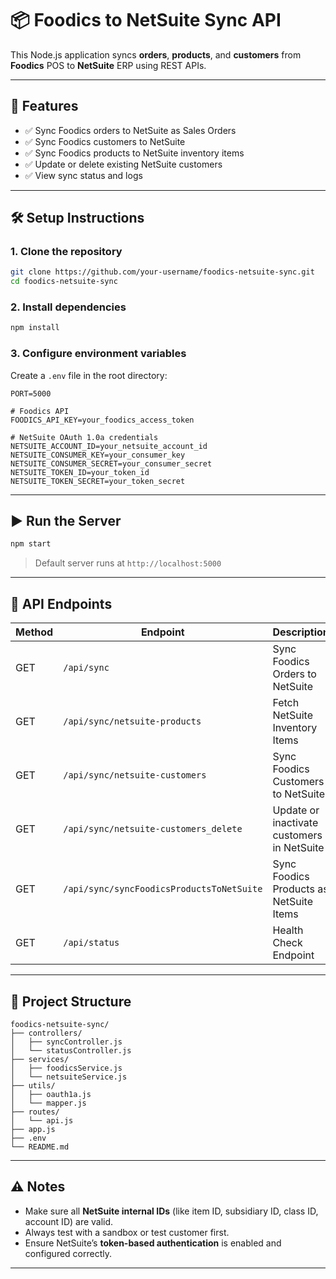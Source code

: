 # 📦 Foodics to NetSuite Sync API

This Node.js application syncs **orders**, **products**, and **customers** from **Foodics** POS to **NetSuite** ERP using REST APIs.

---

## 🚀 Features

* ✅ Sync Foodics orders to NetSuite as Sales Orders
* ✅ Sync Foodics customers to NetSuite
* ✅ Sync Foodics products to NetSuite inventory items
* ✅ Update or delete existing NetSuite customers
* ✅ View sync status and logs

---

## 🛠️ Setup Instructions

### 1. Clone the repository

```bash
git clone https://github.com/your-username/foodics-netsuite-sync.git
cd foodics-netsuite-sync
```

### 2. Install dependencies

```bash
npm install
```

### 3. Configure environment variables

Create a `.env` file in the root directory:

```env
PORT=5000

# Foodics API
FOODICS_API_KEY=your_foodics_access_token

# NetSuite OAuth 1.0a credentials
NETSUITE_ACCOUNT_ID=your_netsuite_account_id
NETSUITE_CONSUMER_KEY=your_consumer_key
NETSUITE_CONSUMER_SECRET=your_consumer_secret
NETSUITE_TOKEN_ID=your_token_id
NETSUITE_TOKEN_SECRET=your_token_secret
```

---

## ▶️ Run the Server

```bash
npm start
```

> Default server runs at `http://localhost:5000`

---

## 📡 API Endpoints

| Method | Endpoint                                  | Description                                |
| ------ | ----------------------------------------- | ------------------------------------------ |
| GET    | `/api/sync`                               | Sync Foodics Orders to NetSuite            |
| GET    | `/api/sync/netsuite-products`             | Fetch NetSuite Inventory Items             |
| GET    | `/api/sync/netsuite-customers`            | Sync Foodics Customers to NetSuite         |
| GET    | `/api/sync/netsuite-customers_delete`     | Update or inactivate customers in NetSuite |
| GET    | `/api/sync/syncFoodicsProductsToNetSuite` | Sync Foodics Products as NetSuite Items    |
| GET    | `/api/status`                             | Health Check Endpoint                      |

---

## 📁 Project Structure

```
foodics-netsuite-sync/
├── controllers/
│   ├── syncController.js
│   └── statusController.js
├── services/
│   ├── foodicsService.js
│   └── netsuiteService.js
├── utils/
│   ├── oauth1a.js
│   └── mapper.js
├── routes/
│   └── api.js
├── app.js
├── .env
└── README.md
```

---

## ⚠️ Notes

* Make sure all **NetSuite internal IDs** (like item ID, subsidiary ID, class ID, account ID) are valid.
* Always test with a sandbox or test customer first.
* Ensure NetSuite’s **token-based authentication** is enabled and configured correctly.

---

